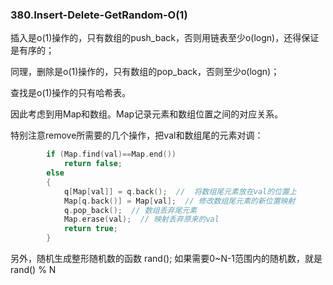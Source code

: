 ### 380.Insert-Delete-GetRandom-O(1)

插入是o(1)操作的，只有数组的push_back，否则用链表至少o(logn)，还得保证是有序的； 

同理，删除是o(1)操作的，只有数组的pop_back，否则至少o(logn)；  

查找是o(1)操作的只有哈希表。

因此考虑到用Map和数组。Map记录元素和数组位置之间的对应关系。

特别注意remove所需要的几个操作，把val和数组尾的元素对调：
```cpp
        if (Map.find(val)==Map.end())
            return false;
        else
        {
            q[Map[val]] = q.back();  //  将数组尾元素放在val的位置上
            Map[q.back()] = Map[val];  // 修改数组尾元素的新位置映射
            q.pop_back();  // 数组丢弃尾元素
            Map.erase(val);  // 映射丢弃原来的val
            return true;
        }
```

另外，随机生成整形随机数的函数 rand(); 如果需要0~N-1范围内的随机数，就是 rand() % N

